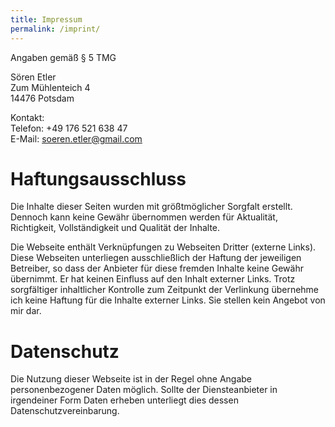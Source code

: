 ```yaml
---
title: Impressum
permalink: /imprint/
---
```


Angaben gemäß § 5 TMG

Sören Etler  
Zum Mühlenteich 4  
14476 Potsdam

Kontakt:  
Telefon: +49 176 521 638 47  
E-Mail: soeren.etler@gmail.com


# Haftungsausschluss

Die Inhalte dieser Seiten wurden mit größtmöglicher Sorgfalt erstellt. Dennoch kann keine Gewähr übernommen werden für Aktualität, Richtigkeit, Vollständigkeit und Qualität der Inhalte.

Die Webseite enthält Verknüpfungen zu Webseiten Dritter (externe Links). Diese Webseiten unterliegen ausschließlich der Haftung der jeweiligen Betreiber, so dass der Anbieter für diese fremden Inhalte keine Gewähr übernimmt. Er hat keinen Einfluss auf den Inhalt externer Links. Trotz sorgfältiger inhaltlicher Kontrolle zum Zeitpunkt der Verlinkung übernehme ich keine Haftung für die Inhalte externer Links. Sie stellen kein Angebot von mir dar.


# Datenschutz

Die Nutzung dieser Webseite ist in der Regel ohne Angabe personenbezogener Daten möglich. Sollte der Diensteanbieter in irgendeiner Form Daten erheben unterliegt dies dessen Datenschutzvereinbarung.
